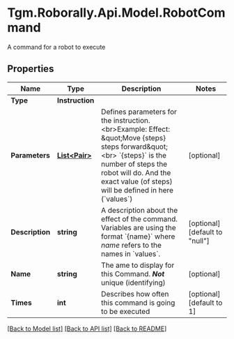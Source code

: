 # Tgm.Roborally.Api.Model.RobotCommand
A command for a robot to execute
## Properties

Name | Type | Description | Notes
------------ | ------------- | ------------- | -------------
**Type** | **Instruction** |  | 
**Parameters** | [**List&lt;Pair&gt;**](Pair.md) | Defines parameters for the instruction.&lt;br&gt;Example: Effect: \&quot;Move {steps} steps forward\&quot;&lt;br&gt; &#x60;{steps}&#x60; is the number of steps the robot will do. And the exact value (of steps) will be defined in here (&#x60;values&#x60;) | [optional] 
**Description** | **string** | A description about the effect of the command. Variables are using the format &#x60;{name}&#x60; where *name* refers to the names in &#x60;values&#x60;.  | [optional] [default to "null"]
**Name** | **string** | The ame to display for this Command. ***Not*** unique (identifying) | [optional] 
**Times** | **int** | Describes how often this command is going to be executed | [optional] [default to 1]

[[Back to Model list]](../README.md#documentation-for-models) [[Back to API list]](../README.md#documentation-for-api-endpoints) [[Back to README]](../README.md)

